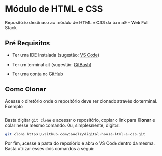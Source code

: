 # Módulo de HTML e CSS

Repositório destinado ao módulo de HTML e CSS da turma9 - Web Full Stack

## Pré Requisitos

* Ter uma IDE Instalada (sugestão: [VS Code](https://code.visualstudio.com/download))

* Ter um terminal git (sugestão: [GitBash](https://git-scm.com/downloads))

* Ter uma conta no [GitHub](http://github.com)

## Como Clonar

Acesse o diretório onde o repositório deve ser clonado através do terminal. Exemplo:

``` sh


```

Basta digitar `git clone` e acessar o repositório, copiar o link para **Clonar** e colar nesse mesmo comando.
Ou, simplesmente, digitar:

``` sh
git clone https://github.com/cauelz/digital-house-html-e-css.git

```

Por fim, acesse a pasta do reposiório e abra o VS Code dentro da mesma. Basta utilizar esses dois comandos a seguir:

```sh

```
